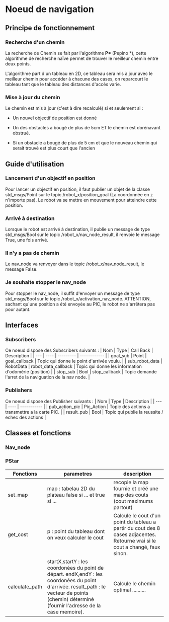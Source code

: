 # Noeud de navigation

## Principe de fonctionnement

### Recherche d'un chemin

La recherche de Chemin se fait par l'algorithme **P\***  (Pepino \*), cette algorithme de recherche naïve permet de trouver le meilleur chemin entre deux points.

L'algorithme part d'un tableau en 2D, ce tableau sera mis à jour avec le meilleur chemin pour accéder à chacune des cases, on reparcourt le tableau tant que le tableau des distances d'accès varie.

### Mise à jour du chemin

Le chemin est mis à jour (c'est à dire recalculé) si et seulement si :

* Un nouvel objectif de position est donné

* Un des obstacles a bougé de plus de 5cm ET le chemin est dorénavant obstrué.

* Si un obstacle a bougé de plus de 5 cm et que le nouveau chemin qui serait trouvé est plus court que l'ancien

## Guide d'utilisation

### Lancement d'un objectif en position 

Pour lancer un objectif en position, il faut publier un objet de la classe std_msgs/Point sur le topic /robot_x/position_goal (La coordonnée en z n'importe pas).
Le robot va se mettre en mouvement pour atteindre cette position.

### Arrivé à destination

Lorsque le robot est arrivé à destination, il publie un message de type std_msgs/Bool sur le topic /robot_x/nav_node_result, il renvoie le message True, une fois arrivé.

### Il n'y a pas de chemin

Le nav_node va renvoyer dans le topic /robot_x/nav_node_result, le message False.

### Je souhaite stopper le nav_node

Pour stopper le nav_node, il suffit d'envoyer un message de type std_msgs/Bool sur le topic /robot_x/activation_nav_node.
ATTENTION, sachant qu'une position a été envoyée au PIC, le robot ne s'arrêtera pas pour autant.




## Interfaces
### Subscribers
Ce noeud dispose des Subscribers suivants :
| Nom | Type | Call Back |  Description |
| --- | ---- | --------- | ------------ |
| goal_sub | Point | goal_callback | Topic qui donne le point d'arrivée voulu. |
| sub_robot_data | RobotData | robot_data_callback | Topic qui donne les information d'odomérie (position) |
| stop_sub | Bool | stop_callback | Topic demande l'arret de la naviguation de la nav node. |




### Publishers
Ce noeud dispose des Publisher suivants :
| Nom | Type | Description |
| --- | ---- | ----------- |
| pub_action_pic | Pic_Action | Topic des actions a transmettre a la carte PIC. |
| result_pub | Bool | Topic qui publie la reussite / echec des actions |

## Classes et fonctions

### Nav_node


### PStar

| Fonctions | parametres | description |
| --------- | ---------- | ----------- |
| set_map | map : tabelau 2D du plateau false si ... et true si ... | recopie la map fournie et créé une map des couts (cout maximums partout) |
| get_cost | p : point du tableau dont on veux calculer le cout | Calcule le cout d'un point du tableau a partir du cout des 8 cases adjacentes. Retourne vrai si le cout a changé, faux sinon. |
| calculate_path | startX,startY : les coordonées du point de départ. endX,endY : les coordonées du point d'arrivée. result_path : le vecteur de points (chemin) déterminé (fournir l'adresse de la case memoire). | Calcule le chemin optimal .......... |